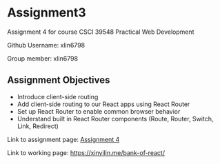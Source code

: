 # Assignment3
Assignment 4 for course CSCI 39548 Practical Web Development

Github Username: xlin6798

Group member: xlin6798

## Assignment Objectives

* Introduce client-side routing
* Add client-side routing to our React apps using React Router
* Set up React Router to enable common browser behavior
* Understand built in React Router components (Route, Router, Switch, Link, Redirect)

Link to assignment page: [Assignment 4](https://gist.github.com/mtlynch3/4c86b925d4493355a5f2f6c41d2a3aa6)

Link to working page: https://xinyilin.me/bank-of-react/